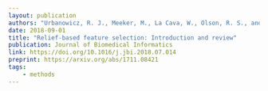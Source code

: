 ```yaml
---
layout: publication
authors: "Urbanowicz, R. J., Meeker, M., La Cava, W., Olson, R. S., and Moore, J. H. "
date: 2018-09-01
title: "Relief-based feature selection: Introduction and review"
publication: Journal of Biomedical Informatics
link: https://doi.org/10.1016/j.jbi.2018.07.014
preprint: https://arxiv.org/abs/1711.08421
tags:
    - methods
---
```

